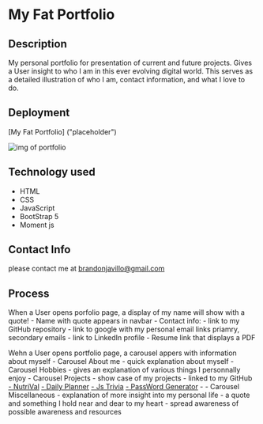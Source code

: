 # My Fat Portfolio

## Description

My personal portfolio for presentation of current and future projects.  Gives a User insight to who I am in this ever evolving digital world.  This serves as a detailed illustration of who I am, contact information, and what I love to do.

## Deployment 

[My Fat Portfolio] ("placeholder")

<img src="./assets/images/port photo.PNG" alt=" img of portfolio"/>

## Technology used

- HTML
- CSS
- JavaScript
- BootStrap 5
- Moment js


## Contact Info

please contact me at [brandonjavillo@gmail.com](brandonjavillo@gmail.com)


## Process

<!-- - NavBar created with links and supporting documents -->
When a User opens porfolio page, a display of my name will show with a quote!
    - Name with quote appears in navbar
    - Contact info:
        - link to my GitHub repository
        - link to google with my personal email links priamry, secondary emails
        - link to LinkedIn profile
        - Resume link that displays a PDF 

<!-- - Carousel created with corresponding information -->
Wehn a User opens portfolio page, a carousel appers with information about myself
    - Carousel About me
        - quick explanation about myself
    - Carousel Hobbies
        - gives an explanation of various things I personnally enjoy
    - Carousel Projects
        - show case of my projects
        - linked to my GitHub
            [- NutriVal](https://bjavillo1059.github.io/Nutritional-Value/) 
            [- Daily Planner](https://bjavillo1059.github.io/Daily-Planner-wk-6/)
            [- Js Trivia](https://bjavillo1059.github.io/My-Code-Quiz/)
            [- PassWord Generator](https://bjavillo1059.github.io/password-generator/)
            - 
    - Carousel Miscellaneous
        - explanation of more insight into my personal life
        - a quote and something I hold near and dear to my heart
        - spread awareness of possible awareness and resources  

<!-- - Sections created to explain individual information from carousel in clarity  -->

<!--  -->